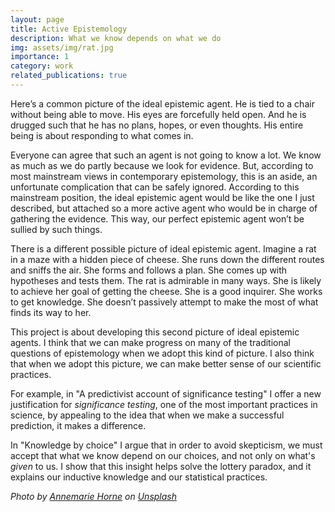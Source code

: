 ```yaml
---
layout: page
title: Active Epistemology
description: What we know depends on what we do
img: assets/img/rat.jpg
importance: 1
category: work
related_publications: true
---
```


Here’s a common picture of the ideal epistemic agent. He is tied to a chair without being able to move. His eyes are forcefully held open. And he is drugged such that he has no plans, hopes, or even thoughts. His entire being is about responding to what comes in.

Everyone can agree that such an agent is not going to know a lot. We know as much as we do partly because we look for evidence. But, according to most mainstream views in contemporary epistemology, this is an aside, an unfortunate complication that can be safely ignored. According to this mainstream position, the ideal epistemic agent would be like the one I just described, but attached so a more active agent who would be in charge of gathering the evidence. This way, our perfect epistemic agent won’t be sullied by such things.

There is a different possible picture of ideal epistemic agent. Imagine a rat in a maze with a hidden piece of cheese. She runs down the different routes and sniffs the air. She forms and follows a plan. She comes up with hypotheses and tests them. The rat is admirable in many ways. She is likely to achieve her goal of getting the cheese. She is a good inquirer. She works to get knowledge. She doesn’t passively attempt to make the most of what finds its way to her.

This project is about developing this second picture of ideal epistemic agents. I think that we can make progress on many of the traditional questions of epistemology when we adopt this kind of picture. I also think that when we adopt this picture, we can make better sense of our scientific practices.

<!-- {% cite fiatPredictivist %} -->

For example, in "A predictivist account of significance testing" I offer a new justification for _significance testing_, one of the most important practices in science, by appealing to the idea that when we make a successful prediction, it makes a difference.

<!-- {% cite fiatKnowledgeByChoice %} -->

In "Knowledge by choice" I argue that in order to avoid skepticism, we must accept that what we know depend on our choices, and not only on what's _given_ to us. I show that this insight helps solve the lottery paradox, and it explains our inductive knowledge and our statistical practices.


_Photo by [Annemarie Horne](https://unsplash.com/@annemariehorne?utm_content=creditCopyText&utm_medium=referral&utm_source=unsplash) on [Unsplash](https://unsplash.com/photos/photo-of-gray-mice-X5utMnbIoxg?utm_content=creditCopyText&utm_medium=referral&utm_source=unsplash)_